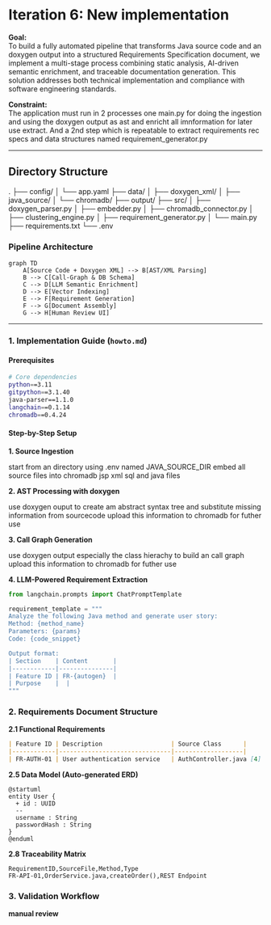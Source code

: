 # Iteration 6: New implementation

**Goal:**  
To build a fully automated pipeline that transforms Java source code and an doxygen output into a structured Requirements Specification document, we implement a multi-stage process combining static analysis, AI-driven semantic enrichment, and traceable documentation generation. This solution addresses both technical implementation and compliance with software engineering standards.

**Constraint:**  
The application must run in 2 processes one main.py for doing the ingestion and using the doxygen output as ast and enricht all imnformation for later use extract. And a 2nd step which is repeatable to extract requirements rec specs and data structures named requirement_generator.py

---

## Directory Structure

.
├── config/
│   └── app.yaml
├── data/
│   ├── doxygen_xml/
│   ├── java_source/
│   └── chromadb/
├── output/
├── src/
│   ├── doxygen_parser.py
│   ├── embedder.py
│   ├── chromadb_connector.py
│   ├── clustering_engine.py
│   ├── requirement_generator.py
│   └── main.py
├── requirements.txt
└── .env

### Pipeline Architecture

```mermaid
graph TD
    A[Source Code + Doxygen XML] --> B[AST/XML Parsing]
    B --> C[Call-Graph & DB Schema]
    C --> D[LLM Semantic Enrichment]
    D --> E[Vector Indexing]
    E --> F[Requirement Generation]
    F --> G[Document Assembly]
    G --> H[Human Review UI]
```
---

### 1. Implementation Guide (`howto.md`)

#### Prerequisites
```bash
# Core dependencies
python==3.11
gitpython==3.1.40
java-parser==1.1.0
langchain==0.1.14
chromadb==0.4.24
```

#### Step-by-Step Setup

**1. Source Ingestion**

start from an directory using .env named JAVA_SOURCE_DIR embed all source files into chromadb jsp xml sql and java files 

**2. AST Processing with doxygen**

use doxygen ouput to create am abstract syntax tree and substitute missing information from sourcecode 
upload this information to chromadb for futher use

**3. Call Graph Generation**

use doxygen output especially the class hierachy to build an call graph 
upload this information to chromadb for futher use

**4. LLM-Powered Requirement Extraction**
```python
from langchain.prompts import ChatPromptTemplate

requirement_template = """
Analyze the following Java method and generate user story:
Method: {method_name}
Parameters: {params}
Code: {code_snippet}

Output format:
| Section    | Content       |
|------------|---------------|
| Feature ID | FR-{autogen}  |
| Purpose    |  |
"""
```

### 2. Requirements Document Structure

**2.1 Functional Requirements**
```markdown
| Feature ID | Description                   | Source Class      |
|------------|-------------------------------|-------------------|
| FR-AUTH-01 | User authentication service   | AuthController.java [4] |
```

**2.5 Data Model (Auto-generated ERD)**
```plantuml
@startuml
entity User {
  + id : UUID
  --
  username : String
  passwordHash : String
}
@enduml
```

**2.8 Traceability Matrix**
```csv
RequirementID,SourceFile,Method,Type
FR-API-01,OrderService.java,createOrder(),REST Endpoint
```

### 3. Validation Workflow

**manual review**